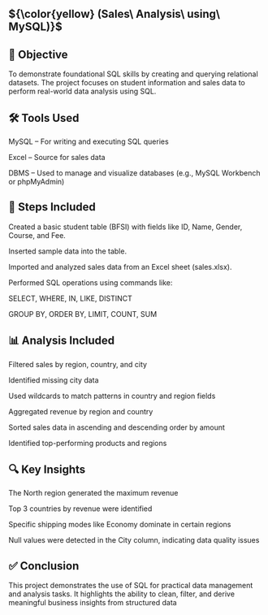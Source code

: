 ## ${\color{yellow} (Sales\ Analysis\ using\ MySQL)}$

## 🎯 Objective

To demonstrate foundational SQL skills by creating and querying relational datasets. The project focuses on student information and sales data to perform real-world data analysis using SQL.

## 🛠 Tools Used
MySQL – For writing and executing SQL queries

Excel – Source for sales data

DBMS – Used to manage and visualize databases (e.g., MySQL Workbench or phpMyAdmin)

## 🧩 Steps Included
Created a basic student table (BFSI) with fields like ID, Name, Gender, Course, and Fee.

Inserted sample data into the table.

Imported and analyzed sales data from an Excel sheet (sales.xlsx).

Performed SQL operations using commands like:

SELECT, WHERE, IN, LIKE, DISTINCT

GROUP BY, ORDER BY, LIMIT, COUNT, SUM

## 📊 Analysis Included

Filtered sales by region, country, and city

Identified missing city data

Used wildcards to match patterns in country and region fields

Aggregated revenue by region and country

Sorted sales data in ascending and descending order by amount

Identified top-performing products and regions

## 🔍 Key Insights
The North region generated the maximum revenue

Top 3 countries by revenue were identified

Specific shipping modes like Economy dominate in certain regions

Null values were detected in the City column, indicating data quality issues

## ✅ Conclusion
This project demonstrates the use of SQL for practical data management and analysis tasks. It highlights the ability to clean, filter, and derive meaningful business insights from structured data




























